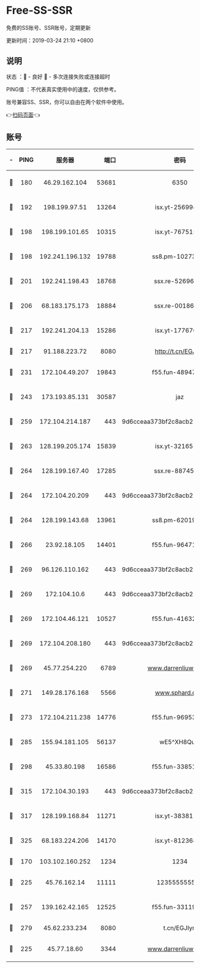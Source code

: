 # Free-SS-SSR

免费的SS账号、SSR账号，定期更新

更新时间：2019-03-24 21:10 +0800

## 说明

状态     ：🙂 - 良好 🙁 - 多次连接失败或连接超时

PING值   ：不代表真实使用中的速度，仅供参考。

账号兼容SS、SSR，你可以自由在两个软件中使用。

👉[扫码页面](https://liesauer.github.io/Free-SS-SSR/)👈

## 账号

|-|PING|服务器|端口|密码|加密方式|区域|
|:----:|:----:|:-----:|-----:|:----:|:----:|:----:|
|🙂|180|46.29.162.104|53681|6350|aes-128-ctr|RU|
|🙂|192|198.199.97.51|13264|isx.yt-25699441|aes-256-cfb|US|
|🙂|198|198.199.101.65|10315|isx.yt-76751530|aes-256-cfb|US|
|🙂|198|192.241.196.132|19788|ss8.pm-10273519|aes-256-cfb|US|
|🙂|201|192.241.198.43|18768|ssx.re-52696687|aes-256-cfb|US|
|🙂|206|68.183.175.173|18884|ssx.re-00186706|aes-256-cfb|US|
|🙂|217|192.241.204.13|15286|isx.yt-17767634|aes-256-cfb|US|
|🙂|217|91.188.223.72|8080|http://t.cn/EGJIyrl|rc4-md5|RU|
|🙂|231|172.104.49.207|19843|f55.fun-48947292|aes-256-cfb|SG|
|🙂|243|173.193.85.131|30587|jaz|aes-256-cfb|US|
|🙂|259|172.104.214.187|443|9d6cceaa373bf2c8acb22e60b6a58be6|aes-256-cfb|US|
|🙂|263|128.199.205.174|15839|isx.yt-32165191|aes-256-cfb|SG|
|🙂|264|128.199.167.40|17285|ssx.re-88745830|aes-256-cfb|SG|
|🙂|264|172.104.20.209|443|9d6cceaa373bf2c8acb22e60b6a58be6|aes-256-cfb|US|
|🙂|264|128.199.143.68|13961|ss8.pm-62019170|aes-256-cfb|SG|
|🙂|266|23.92.18.105|14401|f55.fun-96471682|aes-256-cfb|US|
|🙂|269|96.126.110.162|443|9d6cceaa373bf2c8acb22e60b6a58be6|aes-256-cfb|US|
|🙂|269|172.104.10.6|443|9d6cceaa373bf2c8acb22e60b6a58be6|aes-256-cfb|US|
|🙂|269|172.104.46.121|10527|f55.fun-41632865|aes-256-cfb|SG|
|🙂|269|172.104.208.180|443|9d6cceaa373bf2c8acb22e60b6a58be6|aes-256-cfb|US|
|🙂|269|45.77.254.220|6789|www.darrenliuwei.com|aes-256-cfb|SG|
|🙂|271|149.28.176.168|5566|www.sphard.com|aes-256-cfb|AU|
|🙂|273|172.104.211.238|14776|f55.fun-96953880|aes-256-cfb|US|
|🙂|285|155.94.181.105|56137|wE5^XH8Quw|aes-256-cfb|US|
|🙂|298|45.33.80.198|16586|f55.fun-33851911|aes-256-cfb|US|
|🙂|315|172.104.30.193|443|9d6cceaa373bf2c8acb22e60b6a58be6|aes-256-cfb|US|
|🙂|317|128.199.168.84|11271|isx.yt-38381182|aes-256-cfb|SG|
|🙂|325|68.183.224.206|14170|isx.yt-81236844|aes-256-cfb|SG|
|🙂|170|103.102.160.252|1234|1234|rc4-md5|JP|
|🙂|225|45.76.162.14|11111|123555555555|aes-256-cfb|SG|
|🙂|257|139.162.42.165|12525|f55.fun-33119577|aes-256-cfb|SG|
|🙂|279|45.62.233.234|8080|t.cn/EGJIyrl|rc4-md5|CA|
|🙁|225|45.77.18.60|3344|www.darrenliuwei.com|aes-256-cfb|JP|
